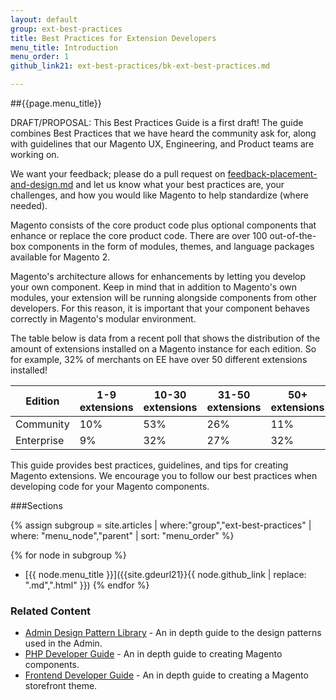 ```yaml
---
layout: default
group: ext-best-practices
title: Best Practices for Extension Developers
menu_title: Introduction
menu_order: 1
github_link21: ext-best-practices/bk-ext-best-practices.md

---
```


##{{page.menu_title}}

<div class="bs-callout bs-callout-info" id="info">
  <p>DRAFT/PROPOSAL: This Best Practices Guide is a first draft! The guide combines Best Practices that we have heard the community ask for, along with guidelines that our Magento UX, Engineering, and Product teams are working on.
  <p></p>
We want your feedback; please do a pull request on <a href="https://github.com/magento/devdocs/blob/2.0/guides/v2.0/ext-best-practices/admin/feedback-placement-and-design.md" target="_blank">feedback-placement-and-design.md</a> and let us know what your best practices are, your challenges, and how you would like Magento to help standardize (where needed).
  </p>
</div>

Magento consists of the core product code plus optional components that enhance or replace the core product code. There are over 100 out-of-the-box components in the form of modules, themes, and language packages available for Magento 2.

Magento's architecture allows for enhancements by letting you develop your own component. Keep in mind that in addition to Magento's own modules, your extension will be running alongside components from other developers. For this reason, it is important that your component behaves correctly in Magento's modular environment.

The table below is data from a recent poll that shows the distribution of the amount of extensions installed on a Magento instance for each edition. So for example, 32% of merchants on EE have over 50 different extensions installed!

| Edition   | 1-9 extensions | 10-30 extensions| 31-50 extensions| 50+ extensions|
| --------- | --- | ----- | ----- | --- |
| Community | 10% | 53%   | 26%   | 11% |
| Enterprise| 9%  | 32%   | 27%   | 32% |

This guide provides best practices, guidelines, and tips for creating Magento extensions.  We encourage you to follow our best practices when developing code for your Magento components.

###Sections

{% assign subgroup = site.articles | where:"group","ext-best-practices" | where: "menu_node","parent" | sort: "menu_order" %}

{% for node in subgroup %}
*  [{{ node.menu_title }}]({{site.gdeurl21}}{{ node.github_link | replace: ".md",".html" }})
{% endfor %}

### Related Content

* [Admin Design Pattern Library]({{site.gdeurl21}}pattern-library/bk-pattern.html) - An in depth guide to the design patterns used in the Admin.
* [PHP Developer Guide]({{site.gdeurl21}}extension-dev-guide/bk-extension-dev-guide.html) - An in depth guide to creating Magento components.
* [Frontend Developer Guide]({{site.gdeurl21}}frontend-dev-guide/bk-frontend-dev-guide.html) - An in depth guide to creating a Magento storefront theme.
